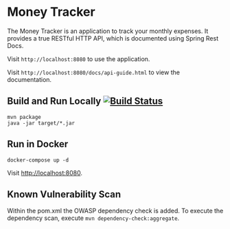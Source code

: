 # Money Tracker
The Money Tracker is an application to track your monthly expenses. It provides a true RESTful HTTP API, which is documented using Spring Rest Docs.

Visit `http://localhost:8080` to use the application.

Visit `http://localhost:8080/docs/api-guide.html` to view the documentation.

## Build and Run Locally [![Build Status](https://travis-ci.org/dennisstritzke/money-tracker.svg?branch=master)](https://travis-ci.org/dennisstritzke/money-tracker)
```
mvn package
java -jar target/*.jar
```

## Run in Docker
```
docker-compose up -d
```

Visit [http://localhost:8080](http://localhost:8080).

## Known Vulnerability Scan
Within the pom.xml the OWASP dependency check is added. To execute the dependency scan, execute `mvn dependency-check:aggregate`.
